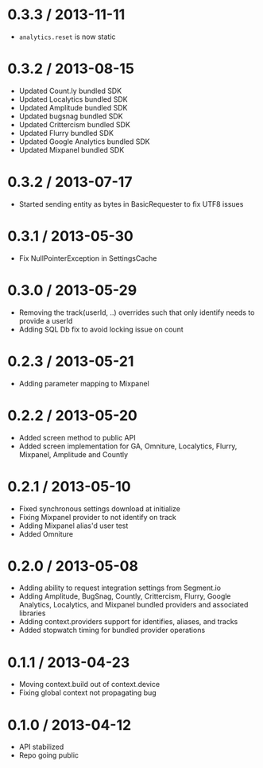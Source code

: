 0.3.3 / 2013-11-11
=================
* `analytics.reset` is now static

0.3.2 / 2013-08-15
=================
* Updated Count.ly bundled SDK
* Updated Localytics bundled SDK
* Updated Amplitude bundled SDK
* Updated bugsnag bundled SDK
* Updated Crittercism bundled SDK
* Updated Flurry bundled SDK
* Updated Google Analytics bundled SDK
* Updated Mixpanel bundled SDK

0.3.2 / 2013-07-17
=================
* Started sending entity as bytes in BasicRequester to fix UTF8 issues

0.3.1 / 2013-05-30
=================
* Fix NullPointerException in SettingsCache

0.3.0 / 2013-05-29
=================
* Removing the track(userId, ..) overrides such that only identify needs to provide a userId
* Adding SQL Db fix to avoid locking issue on count

0.2.3 / 2013-05-21
=================
* Adding parameter mapping to Mixpanel

0.2.2 / 2013-05-20
=================
* Added screen method to public API
* Added screen implementation for GA, Omniture, Localytics, Flurry, Mixpanel, Amplitude and Countly

0.2.1 / 2013-05-10
=================
* Fixed synchronous settings download at initialize
* Fixing Mixpanel provider to not identify on track
* Adding Mixpanel alias'd user test
* Added Omniture

0.2.0 / 2013-05-08
=================
* Adding ability to request integration settings from Segment.io
* Adding Amplitude, BugSnag, Countly, Crittercism, Flurry, Google Analytics, Localytics, and Mixpanel bundled providers and associated libraries
* Adding context.providers support for identifies, aliases, and tracks
* Added stopwatch timing for bundled provider operations

0.1.1 / 2013-04-23
=================
* Moving context.build out of context.device
* Fixing global context not propagating bug

0.1.0 / 2013-04-12
=================
* API stabilized
* Repo going public
